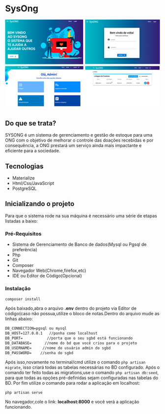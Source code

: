 # SysOng
<p align="center">
<img src="public/telas-read.png">
</p>

## Do que se trata?
SYSONG é um sistema de gerenciamento e gestão de estoque para uma ONG com o objetivo de melhorar o controle das doações recebidas e por consequência, a ONG prestará um serviço ainda mais impactante e eficiente para a sociedade.

## Tecnologias

* Materialize
* Html/Css/JavaScript
* PostgreSQL

## Inicializando o projeto

Para que o sistema rode na sua máquina é necessário uma série de etapas listadas a baixo:

### Pré-Requisitos

* Sistema de Gerenciamento de Banco de dados(Mysql ou Pgsql de preferência)
* Php
* Git
* Composer
* Navegador Web(Chrome,firefox,etc)
* IDE ou Editor de Código(Opcional)

### Instalação

```
composer install
```
Após baixado,abra o arquivo **.env** dentro do projeto via Editor de código(caso não possua,utilize o bloco de notas.Dentro do arquivo mude as linhas abaixo:

```
DB_CONNECTION=pgsql ou mysql
DB_HOST=127.0.0.1   //ponha como localhost
DB_PORT=           //porta que o seu sgbd está funcionando
DB_DATABASE=      //nome do bd que você criou para o projeto
DB_USERNAME=     //nome do usuário admin do sgbd
DB_PASSWORD=    //senha do sgbd
```
Após isso,novamente no terminal/cmd utilize o comando ``php artisan migrate``, isso criará todas as tabelas necessárias no BD configurado.
Após o comando ter feito todas as migrations,use o comando ``php artisan db:seed``, para que todas as opções pré-definidas sejam configuradas nas tabelas do BD.
Por fim utilize o comando para rodar a aplicação em localhost:

```
php artisan serve
```
No navegador,cole o link: **localhost:8000** e você verá a aplicação funcionando.